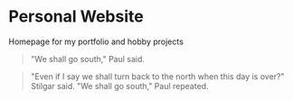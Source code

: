 # Personal Website
Homepage for my portfolio and hobby projects

>"We shall go south," Paul said.

>"Even if I say we shall turn back to the north when this day is over?" Stilgar said. "We shall go south," Paul repeated.
